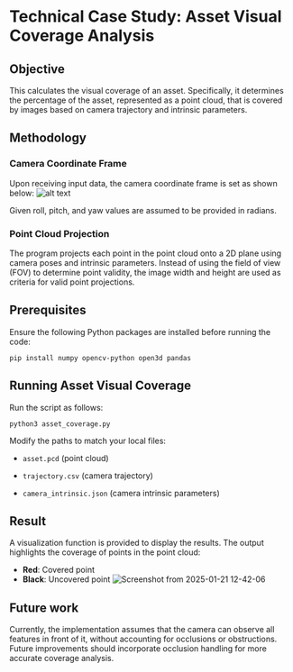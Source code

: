 # Technical Case Study: Asset Visual Coverage Analysis

## Objective 

This calculates the visual coverage of an asset. Specifically, it determines the percentage of the asset, represented as a point cloud, that is covered by images based on camera trajectory and intrinsic parameters.

## Methodology 

### Camera Coordinate Frame

Upon receiving input data, the camera coordinate frame is set as shown below:
![alt text](https://facebookresearch.github.io/projectaria_tools/assets/images/camera3d-coordinate-frame-8e7eb3a8462f8402724205da4332725a.png)

Given roll, pitch, and yaw values are assumed to be provided in radians.

### Point Cloud Projection 

The program projects each point in the point cloud onto a 2D plane using camera poses and intrinsic parameters. Instead of using the field of view (FOV) to determine point validity, the image width and height are used as criteria for valid point projections.

## Prerequisites

Ensure the following Python packages are installed before running the code:
```
pip install numpy opencv-python open3d pandas
```

## Running Asset Visual Coverage 

Run the script as follows:
```
python3 asset_coverage.py
```
Modify the paths to match your local files:

* ```asset.pcd``` (point cloud)

* ```trajectory.csv``` (camera trajectory)

* ```camera_intrinsic.json``` (camera intrinsic parameters)

## Result 

A visualization function is provided to display the results. The output highlights the coverage of points in the point cloud:

  * **Red**: Covered point
  * **Black**: Uncovered point 
 ![Screenshot from 2025-01-21 12-42-06](https://github.com/user-attachments/assets/2bc5efa2-cb58-4eb2-ba28-9a8632390aa8)

## Future work

Currently, the implementation assumes that the camera can observe all features in front of it, without accounting for occlusions or obstructions. Future improvements should incorporate occlusion handling for more accurate coverage analysis.

